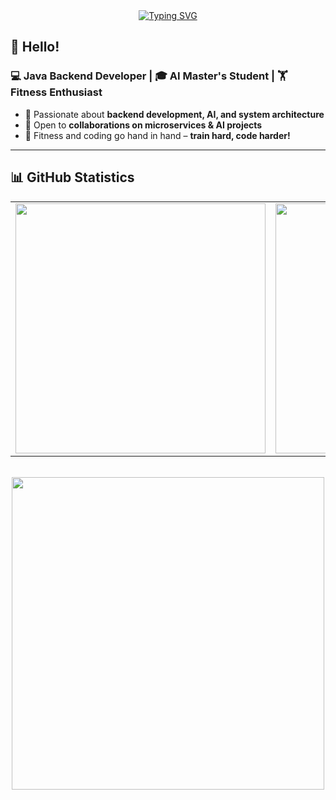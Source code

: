 <div align="center">
    <a href="https://git.io/typing-svg">
        <img src="https://readme-typing-svg.demolab.com?font=Fira+Code&weight=500&duration=1500&pause=500&center=true&vCenter=true&multiline=true&width=435&height=60&lines=Welcome+to+my+homepage%2C+;I'm+Zhang&color=A0A0A0" alt="Typing SVG">
    </a>
</div>


## 👋 **Hello!**
### 💻 **Java Backend Developer** | 🎓 **AI Master's Student** | 🏋️ **Fitness Enthusiast**  

- 🚀 Passionate about **backend development, AI, and system architecture**  
- 🤝 Open to **collaborations on microservices & AI projects**  
- 🎯 Fitness and coding go hand in hand – **train hard, code harder!**  

---


## 📊 GitHub Statistics

<div align="center">
  <table>
    <tr>
      <td>
        <a href="https://github.com/Zhangwhhoumiandoushixiadade">
          <img src="https://github-readme-stats.vercel.app/api?username=Zhangwhhoumiandoushixiadade&show_icons=true&theme=transparent" width="400px">
        </a>
      </td>
      <td>
        <a href="https://github.com/Zhangwhhoumiandoushixiadade">
          <img src="https://streak-stats.demolab.com/?user=Zhangwhhoumiandoushixiadade&theme=transparent" width="400px">
        </a>
      </td>
    </tr>
  </table>

  <br>

  <a href="https://github.com/Zhangwhhoumiandoushixiadade">
    <img src="https://github-readme-stats.vercel.app/api/top-langs/?username=Zhangwhhoumiandoushixiadade&layout=compact&theme=transparent" width="500px">
  </a>
</div>
